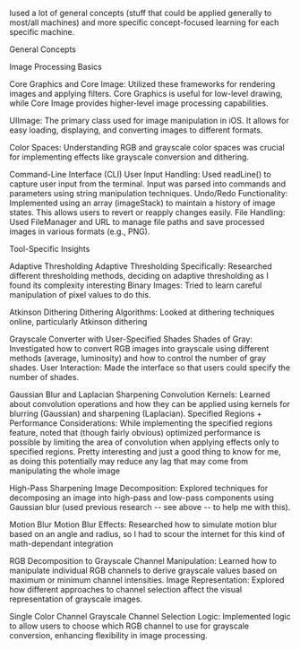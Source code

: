 Iused a lot of general concepts (stuff that could be applied generally to most/all machines) and more specific concept-focused learning for each specific machine.

General Concepts

Image Processing Basics

Core Graphics and Core Image: Utilized these frameworks for rendering images and applying filters. Core Graphics is useful for low-level drawing, while Core Image provides higher-level image processing capabilities.

UIImage: The primary class used for image manipulation in iOS. It allows for easy loading, displaying, and converting images to different formats.

Color Spaces: Understanding RGB and grayscale color spaces was crucial for implementing effects like grayscale conversion and dithering.

Command-Line Interface (CLI)
User Input Handling: Used readLine() to capture user input from the terminal. Input was parsed into commands and parameters using string manipulation techniques.
Undo/Redo Functionality: Implemented using an array (imageStack) to maintain a history of image states. This allows users to revert or reapply changes easily.
File Handling: Used FileManager and URL to manage file paths and save processed images in various formats (e.g., PNG).

Tool-Specific Insights

Adaptive Thresholding
Adaptive Thresholding Specifically: Researched different thresholding methods, deciding on adaptive thresholding as I found its complexity interesting 
Binary Images: Tried to learn careful manipulation of pixel values to do this.

Atkinson Dithering
Dithering Algorithms: Looked at dithering techniques online, particularly Atkinson dithering

Grayscale Converter with User-Specified Shades
Shades of Gray: Investigated how to convert RGB images into grayscale using different methods (average, luminosity) and how to control the number of gray shades.
User Interaction: Made the interface so that users could specify the number of shades.

Gaussian Blur and Laplacian Sharpening
Convolution Kernels: Learned about convolution operations and how they can be applied using kernels for blurring (Gaussian) and sharpening (Laplacian). 
Specified Regions + Performance Considerations: While implementing the specified regions feature, noted that (though fairly obvious) optimized performance is possible by limiting the area of convolution when applying effects only to specified regions. Pretty interesting and just a good thing to know for me, as doing this potentially may reduce any lag that may come from manipulating the whole image

High-Pass Sharpening
Image Decomposition: Explored techniques for decomposing an image into high-pass and low-pass components using Gaussian blur (used previous research -- see above -- to help me with this).

Motion Blur
Motion Blur Effects: Researched how to simulate motion blur based on an angle and radius, so I had to scour the internet for this kind of math-dependant integration

RGB Decomposition to Grayscale
Channel Manipulation: Learned how to manipulate individual RGB channels to derive grayscale values based on maximum or minimum channel intensities.
Image Representation: Explored how different approaches to channel selection affect the visual representation of grayscale images.

Single Color Channel Grayscale
Channel Selection Logic: Implemented logic to allow users to choose which RGB channel to use for grayscale conversion, enhancing flexibility in image processing.
